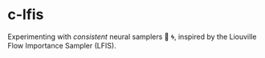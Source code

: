 # c-lfis
Experimenting with *consistent* neural samplers 🧠 🌀, inspired by the Liouville Flow Importance Sampler (LFIS).
